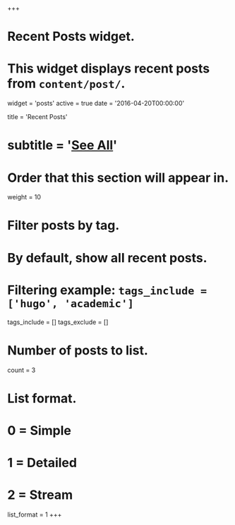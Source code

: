 +++
# Recent Posts widget.
# This widget displays recent posts from `content/post/`.
widget = 'posts'
active = true
date = '2016-04-20T00:00:00'

title = 'Recent Posts'
# subtitle = '[See All](/post)'

# Order that this section will appear in.
weight = 10

# Filter posts by tag.
#  By default, show all recent posts.
#  Filtering example: `tags_include = ['hugo', 'academic']`
tags_include = []
tags_exclude = []

# Number of posts to list.
count = 3

# List format.
#   0 = Simple
#   1 = Detailed
#   2 = Stream
list_format = 1
+++